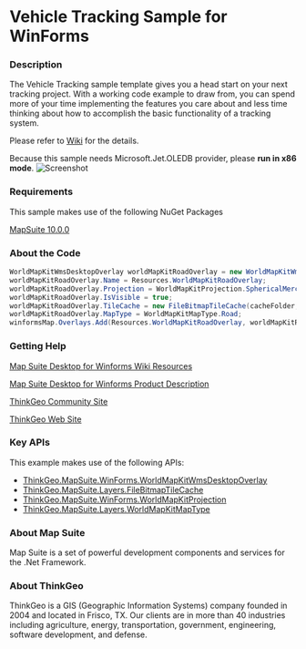 # Vehicle Tracking Sample for WinForms

### Description

The Vehicle Tracking sample template gives you a head start on your next tracking project. With a working code example to draw from, you can spend more of your time implementing the features you care about and less time thinking about how to accomplish the basic functionality of a tracking system.

Please refer to [Wiki](http://wiki.thinkgeo.com/wiki/map_suite_desktop_for_winforms) for the details.

Because this sample needs Microsoft.Jet.OLEDB provider, please **run in x86 mode**.
![Screenshot](https://github.com/ThinkGeo/VehicleTrackingSample-ForWinForms/blob/master/ScreenShot.png)

### Requirements
This sample makes use of the following NuGet Packages

[MapSuite 10.0.0](https://www.nuget.org/packages?q=ThinkGeo)

### About the Code
```csharp
WorldMapKitWmsDesktopOverlay worldMapKitRoadOverlay = new WorldMapKitWmsDesktopOverlay();
worldMapKitRoadOverlay.Name = Resources.WorldMapKitRoadOverlay;
worldMapKitRoadOverlay.Projection = WorldMapKitProjection.SphericalMercator;
worldMapKitRoadOverlay.IsVisible = true;
worldMapKitRoadOverlay.TileCache = new FileBitmapTileCache(cacheFolder, Resources.WorldMapKitRoadOverlay);
worldMapKitRoadOverlay.MapType = WorldMapKitMapType.Road;
winformsMap.Overlays.Add(Resources.WorldMapKitRoadOverlay, worldMapKitRoadOverlay);
```
### Getting Help

[Map Suite Desktop for Winforms Wiki Resources](http://wiki.thinkgeo.com/wiki/map_suite_desktop_for_winforms)

[Map Suite Desktop for Winforms Product Description](https://thinkgeo.com/ui-controls#desktop-platforms)

[ThinkGeo Community Site](http://community.thinkgeo.com/)

[ThinkGeo Web Site](http://www.thinkgeo.com)

### Key APIs
This example makes use of the following APIs:

- [ThinkGeo.MapSuite.WinForms.WorldMapKitWmsDesktopOverlay](http://wiki.thinkgeo.com/wiki/api/thinkgeo.mapsuite.winforms.worldmapkitwmsdesktopoverlay)
- [ThinkGeo.MapSuite.Layers.FileBitmapTileCache](http://wiki.thinkgeo.com/wiki/api/thinkgeo.mapsuite.layers.filebitmaptilecache)
- [ThinkGeo.MapSuite.WinForms.WorldMapKitProjection](http://wiki.thinkgeo.com/wiki/api/thinkgeo.mapsuite.winforms.worldmapkitprojection)
- [ThinkGeo.MapSuite.Layers.WorldMapKitMapType](http://wiki.thinkgeo.com/wiki/api/thinkgeo.mapsuite.layers.worldmapkitmaptype)

### About Map Suite
Map Suite is a set of powerful development components and services for the .Net Framework.

### About ThinkGeo
ThinkGeo is a GIS (Geographic Information Systems) company founded in 2004 and located in Frisco, TX. Our clients are in more than 40 industries including agriculture, energy, transportation, government, engineering, software development, and defense.
